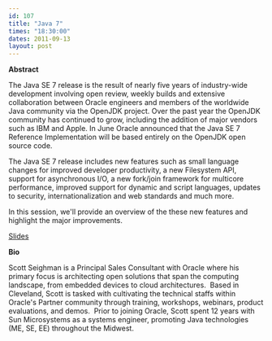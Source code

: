 ```yaml
---
id: 107
title: "Java 7"
times: "18:30:00"
dates: 2011-09-13
layout: post
---
```

 **Abstract**

The Java SE 7 release is the result of nearly five years of industry-wide development involving open review, weekly builds and extensive collaboration between Oracle engineers and members of the worldwide Java community via the OpenJDK project. Over the past year the OpenJDK community has continued to grow, including the addition of major vendors such as IBM and Apple. In June Oracle announced that the Java SE 7 Reference Implementation will be based entirely on the OpenJDK open source code.  
  
The Java SE 7 release includes new features such as small language changes for improved developer productivity, a new Filesystem API, support for asynchronous I/O, a new fork/join framework for multicore performance, improved support for dynamic and script languages, updates to security, internationalization and web standards and much more.  
  
In this session, we'll provide an overview of the these new features and highlight the major improvements.

[Slides](downloads/JavaSE7Update.pdf)

**Bio**

Scott Seighman is a Principal Sales Consultant with Oracle where his primary focus is architecting open solutions that span the computing landscape, from embedded devices to cloud architectures.&nbsp; Based in Cleveland, Scott is tasked with cultivating the technical staffs within Oracle's Partner community through training, workshops, webinars, product evaluations, and demos.&nbsp; Prior to joining Oracle, Scott spent 12 years with Sun Microsystems as a systems engineer, promoting Java technologies (ME, SE, EE) throughout the Midwest.

